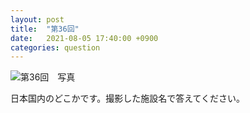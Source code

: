 ```yaml
---
layout: post
title:  "第36回"
date:   2021-08-05 17:40:00 +0900
categories: question
---
```


![第36回　写真](/kokodoko/images/q36.jpg)

日本国内のどこかです。撮影した施設名で答えてください。
